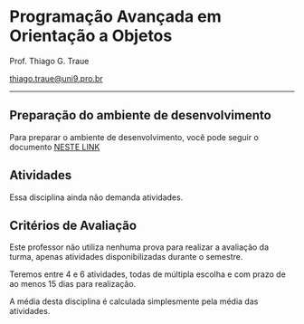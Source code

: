 # Programação Avançada em Orientação a Objetos

Prof. Thiago G. Traue

thiago.traue@uni9.pro.br

---

## Preparação do ambiente de desenvolvimento

Para preparar o ambiente de desenvolvimento, você pode seguir o documento [NESTE LINK](https://docs.google.com/document/d/1QrsLW2Vd13ypImXoWN7ZZZ3X--5SZuTSWzJFUaL8WHg/edit?usp=sharing)


## Atividades

Essa disciplina ainda não demanda atividades.



## Critérios de Avaliação

Este professor não utiliza nenhuma prova para realizar a avaliação da turma, apenas atividades disponibilizadas durante o semestre. 

Teremos entre 4 e 6 atividades, todas de múltipla escolha e com prazo de ao menos 15 dias para realização.

A média desta disciplina é calculada simplesmente pela média das atividades.
